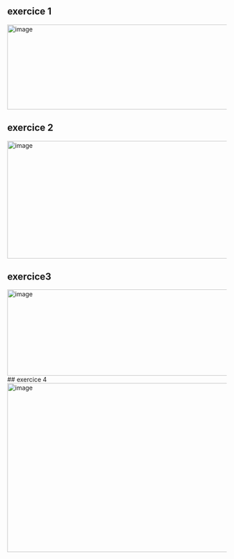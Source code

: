 ## exercice 1 
<img width="811" height="195" alt="image" src="https://github.com/user-attachments/assets/76c07053-8489-46cc-ba97-e3a415bee61a" />


## exercice 2
<img width="565" height="270" alt="image" src="https://github.com/user-attachments/assets/b5666dd6-c975-4009-ad25-0602c92e0ac7" />

 ## exercice3
 <img width="597" height="198" alt="image" src="https://github.com/user-attachments/assets/bbe00325-232d-4cc3-8b56-a1647eadcd38" />
 ## exercice 4

 
<img width="641" height="388" alt="image" src="https://github.com/user-attachments/assets/0409564d-b6e0-49ab-89c5-f18b32009bf7" />
